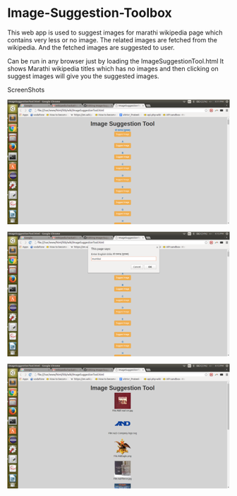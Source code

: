 # Image-Suggestion-Toolbox
This web app is used to suggest images for marathi wikipedia page which contains very less or no image.
The related images are fetched from the wikipedia. And the fetched images are suggested to user.

Can be run in any browser just by loading the ImageSuggestionTool.html
It shows Marathi wikipedia titles which has no images and then clicking on suggest images will give you the suggested images.

ScreenShots

![solarized palette](https://github.com/marathiwiki/Image-Suggestion-Toolbox/blob/master/Screenshot%20from%202016-07-02%2016:11:48.png)

![img 2](https://github.com/marathiwiki/Image-Suggestion-Toolbox/blob/master/Screenshot%20from%202016-07-02%2016:15:07.png)

![img 3](https://github.com/marathiwiki/Image-Suggestion-Toolbox/blob/master/Screenshot%20from%202016-07-02%2016:13:23.png)
